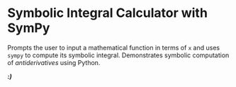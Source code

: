 # **Symbolic Integral Calculator with SymPy**

Prompts the user to input a mathematical function in terms of `x` and uses `sympy` to compute its symbolic integral. Demonstrates symbolic computation of *antiderivatives* using Python.

***:)***